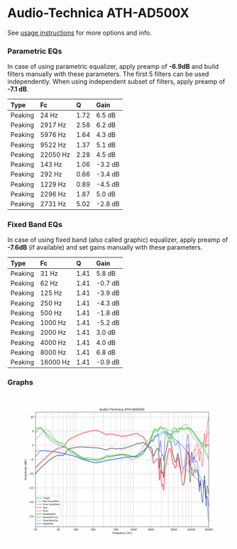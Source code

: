 # Audio-Technica ATH-AD500X
See [usage instructions](https://github.com/jaakkopasanen/AutoEq#usage) for more options and info.

### Parametric EQs
In case of using parametric equalizer, apply preamp of **-6.9dB** and build filters manually
with these parameters. The first 5 filters can be used independently.
When using independent subset of filters, apply preamp of **-7.1 dB**.

| Type    | Fc       |    Q | Gain    |
|:--------|:---------|:-----|:--------|
| Peaking | 24 Hz    | 1.72 | 6.5 dB  |
| Peaking | 2917 Hz  | 2.58 | 6.2 dB  |
| Peaking | 5976 Hz  | 1.64 | 4.3 dB  |
| Peaking | 9522 Hz  | 1.37 | 5.1 dB  |
| Peaking | 22050 Hz | 2.28 | 4.5 dB  |
| Peaking | 143 Hz   | 1.06 | -3.2 dB |
| Peaking | 292 Hz   | 0.66 | -3.4 dB |
| Peaking | 1229 Hz  | 0.89 | -4.5 dB |
| Peaking | 2296 Hz  | 1.87 | 5.0 dB  |
| Peaking | 2731 Hz  | 5.02 | -2.8 dB |

### Fixed Band EQs
In case of using fixed band (also called graphic) equalizer, apply preamp of **-7.6dB**
(if available) and set gains manually with these parameters.

| Type    | Fc       |    Q | Gain    |
|:--------|:---------|:-----|:--------|
| Peaking | 31 Hz    | 1.41 | 5.8 dB  |
| Peaking | 62 Hz    | 1.41 | -0.7 dB |
| Peaking | 125 Hz   | 1.41 | -3.9 dB |
| Peaking | 250 Hz   | 1.41 | -4.3 dB |
| Peaking | 500 Hz   | 1.41 | -1.8 dB |
| Peaking | 1000 Hz  | 1.41 | -5.2 dB |
| Peaking | 2000 Hz  | 1.41 | 3.0 dB  |
| Peaking | 4000 Hz  | 1.41 | 4.0 dB  |
| Peaking | 8000 Hz  | 1.41 | 6.8 dB  |
| Peaking | 16000 Hz | 1.41 | -0.9 dB |

### Graphs
![](./Audio-Technica%20ATH-AD500X.png)